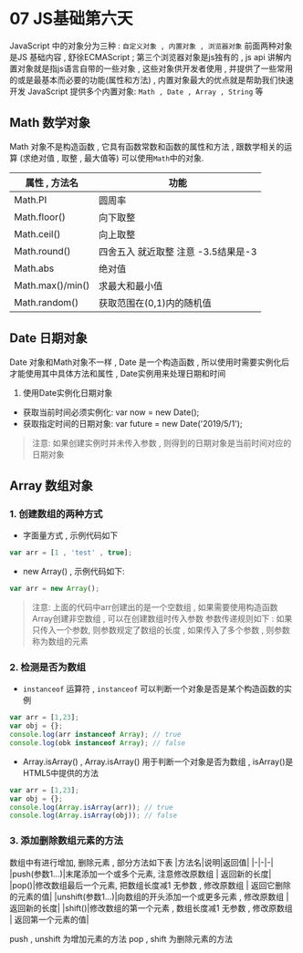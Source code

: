 # 07 JS基础第六天
JavaScript 中的对象分为三种 : `自定义对象 , 内置对象 , 浏览器对象`
前面两种对象是JS 基础内容 , 舒徐ECMAScript ; 
第三个浏览器对象是js独有的 , js api 讲解内置对象就是指js语言自带的一些对象 , 这些对象供开发者使用 , 并提供了一些常用的或是最基本而必要的功能(属性和方法) , 内置对象最大的优点就是帮助我们快速开发
JavaScript 提供多个内置对象: `Math , Date , Array , String` 等
## Math 数学对象
Math 对象不是构造函数 , 它具有函数常数和函数的属性和方法 , 跟数学相关的运算 (求绝对值 , 取整 , 最大值等) 可以使用`Math`中的对象.

|属性 , 方法名 | 功能|
|-|-|
|Math.PI|圆周率|
|Math.floor()|向下取整|
|Math.ceil()|向上取整|
|Math.round()|四舍五入 就近取整 注意 -3.5结果是-3|
|Math.abs|绝对值|
|Math.max()/min()|求最大和最小值|
|Math.random()|获取范围在(0,1)内的随机值|

## Date 日期对象
Date 对象和Math对象不一样 , Date 是一个构造函数 , 所以使用时需要实例化后才能使用其中具体方法和属性 , Date实例用来处理日期和时间 
1. 使用Date实例化日期对象
- 获取当前时间必须实例化: var now = new Date();
- 获取指定时间的日期对象: var future = new Date('2019/5/1');
> 注意: 如果创建实例时并未传入参数 , 则得到的日期对象是当前时间对应的日期对象

## Array 数组对象
### 1. 创建数组的两种方式
- 字面量方式 , 示例代码如下
```js
var arr = [1 , 'test' , true];
```
- new Array() , 示例代码如下:
```js
var arr = new Array();
```
> 注意: 上面的代码中arr创建出的是一个空数组 , 如果需要使用构造函数Array创建非空数组 , 可以在创建数组时传入参数
参数传递规则如下 : 如果只传入一个参数, 则参数规定了数组的长度 , 如果传入了多个参数 , 则参数称为数组的元素
### 2. 检测是否为数组
- `instanceof` 运算符 , `instanceof` 可以判断一个对象是否是某个构造函数的实例
```js
var arr = [1,23];
var obj = {};
console.log(arr instanceof Array); // true
console.log(obk instanceof Array); // false
```
- Array.isArray() , Array.isArray() 用于判断一个对象是否为数组 , isArray()是HTML5中提供的方法
```js
var arr = [1,23];
var obj = {};
console.log(Array.isArray(arr)); // true
console.log(Array.isArray(obj)); // false
```
### 3. 添加删除数组元素的方法
数组中有进行增加, 删除元素 , 部分方法如下表
|方法名|说明|返回值|
|-|-|-|
|push(参数1...)|末尾添加一个或多个元素, 注意修改原数组 | 返回新的长度|
|pop()|修改数组最后一个元素, 把数组长度减1 无参数 , 修改原数组 | 返回它删除的元素的值|
|unshift(参数1...)|向数组的开头添加一个或更多元素 , 修改原数组 | 返回新的长度|
|shift()|修改数组的第一个元素 , 数组长度减1 无参数 , 修改原数组 | 返回第一个元素的值|

push , unshift 为增加元素的方法
pop , shift 为删除元素的方法